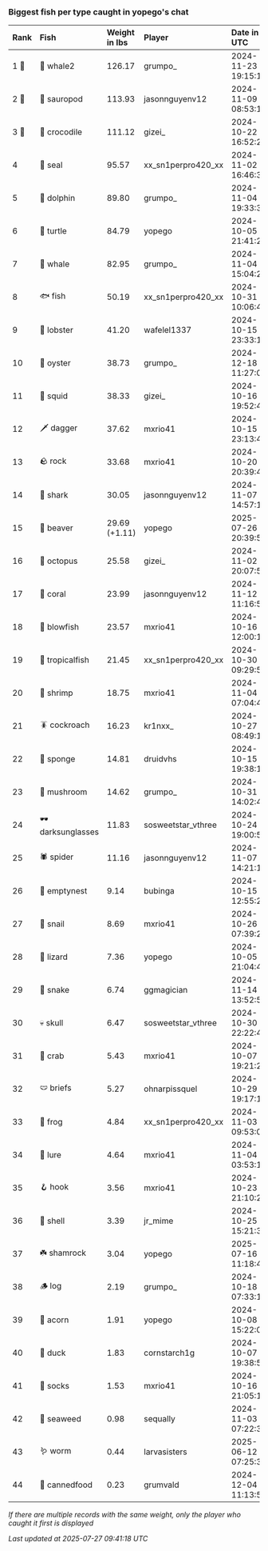 ### Biggest fish per type caught in yopego's chat

| Rank  | Fish             | Weight in lbs | Player             | Date in UTC         |
|:------|:-----------------|:--------------|:-------------------|:--------------------|
| 1 🥇  | 🐋 whale2        | 126.17        | grumpo_            | 2024-11-23 19:15:16 |
| 2 🥈  | 🦕 sauropod      | 113.93        | jasonnguyenv12     | 2024-11-09 08:53:13 |
| 3 🥉  | 🐊 crocodile     | 111.12        | gizei_             | 2024-10-22 16:52:29 |
| 4     | 🦭 seal          | 95.57         | xx_sn1perpro420_xx | 2024-11-02 16:46:37 |
| 5     | 🐬 dolphin       | 89.80         | grumpo_            | 2024-11-04 19:33:34 |
| 6     | 🐢 turtle        | 84.79         | yopego             | 2024-10-05 21:41:21 |
| 7     | 🐳 whale         | 82.95         | grumpo_            | 2024-11-04 15:04:24 |
| 8     | 🐟 fish          | 50.19         | xx_sn1perpro420_xx | 2024-10-31 10:06:45 |
| 9     | 🦞 lobster       | 41.20         | wafelel1337        | 2024-10-15 23:33:10 |
| 10    | 🦪 oyster        | 38.73         | grumpo_            | 2024-12-18 11:27:02 |
| 11    | 🦑 squid         | 38.33         | gizei_             | 2024-10-16 19:52:40 |
| 12    | 🗡️ dagger         | 37.62         | mxrio41            | 2024-10-15 23:13:49 |
| 13    | 🪨 rock          | 33.68         | mxrio41            | 2024-10-20 20:39:44 |
| 14    | 🦈 shark         | 30.05         | jasonnguyenv12     | 2024-11-07 14:57:19 |
| 15    | 🦫 beaver        | 29.69 (+1.11) | yopego             | 2025-07-26 20:39:56 |
| 16    | 🐙 octopus       | 25.58         | gizei_             | 2024-11-02 20:07:59 |
| 17    | 🪸 coral         | 23.99         | jasonnguyenv12     | 2024-11-12 11:16:55 |
| 18    | 🐡 blowfish      | 23.57         | mxrio41            | 2024-10-16 12:00:16 |
| 19    | 🐠 tropicalfish  | 21.45         | xx_sn1perpro420_xx | 2024-10-30 09:29:51 |
| 20    | 🦐 shrimp        | 18.75         | mxrio41            | 2024-11-04 07:04:41 |
| 21    | 🪳 cockroach     | 16.23         | kr1nxx_            | 2024-10-27 08:49:13 |
| 22    | 🧽 sponge        | 14.81         | druidvhs           | 2024-10-15 19:38:19 |
| 23    | 🍄 mushroom      | 14.62         | grumpo_            | 2024-10-31 14:02:46 |
| 24    | 🕶️ darksunglasses | 11.83         | sosweetstar_vthree | 2024-10-24 19:00:50 |
| 25    | 🕷️ spider         | 11.16         | jasonnguyenv12     | 2024-11-07 14:21:14 |
| 26    | 🪹 emptynest     | 9.14          | bubinga            | 2024-10-15 12:55:27 |
| 27    | 🐌 snail         | 8.69          | mxrio41            | 2024-10-26 07:39:22 |
| 28    | 🦎 lizard        | 7.36          | yopego             | 2024-10-05 21:04:41 |
| 29    | 🐍 snake         | 6.74          | ggmagician         | 2024-11-14 13:52:57 |
| 30    | 💀 skull         | 6.47          | sosweetstar_vthree | 2024-10-30 22:22:49 |
| 31    | 🦀 crab          | 5.43          | mxrio41            | 2024-10-07 19:21:27 |
| 32    | 🩲 briefs        | 5.27          | ohnarpissquel      | 2024-10-29 19:17:15 |
| 33    | 🐸 frog          | 4.84          | xx_sn1perpro420_xx | 2024-11-03 09:53:04 |
| 34    | 🎏 lure          | 4.64          | mxrio41            | 2024-11-04 03:53:16 |
| 35    | 🪝 hook          | 3.56          | mxrio41            | 2024-10-23 21:10:21 |
| 36    | 🐚 shell         | 3.39          | jr_mime            | 2024-10-25 15:21:34 |
| 37    | ☘️ shamrock       | 3.04          | yopego             | 2025-07-16 11:18:40 |
| 38    | 🪵 log           | 2.19          | grumpo_            | 2024-10-18 07:33:13 |
| 39    | 🌰 acorn         | 1.91          | yopego             | 2024-10-08 15:22:07 |
| 40    | 🦆 duck          | 1.83          | cornstarch1g       | 2024-10-07 19:38:57 |
| 41    | 🧦 socks         | 1.53          | mxrio41            | 2024-10-16 21:05:11 |
| 42    | 🌿 seaweed       | 0.98          | sequally           | 2024-11-03 07:22:33 |
| 43    | 🪱 worm          | 0.44          | larvasisters       | 2025-06-12 07:25:38 |
| 44    | 🥫 cannedfood    | 0.23          | grumvald           | 2024-12-04 11:13:52 |

_If there are multiple records with the same weight, only the player who caught it first is displayed_

_Last updated at 2025-07-27 09:41:18 UTC_